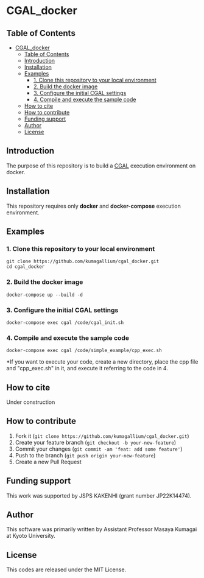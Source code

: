 # CGAL_docker

## Table of Contents
- [CGAL_docker](#cgal_docker)
	- [Table of Contents](#table-of-contents)
	- [Introduction](#introduction)
	- [Installation](#installation)
	- [Examples](#examples)
		- [1. Clone this repository to your local environment](#1-clone-this-repository-to-your-local-environment)
		- [2. Build the docker image](#2-build-the-docker-image)
		- [3. Configure the initial CGAL settings](#3-configure-the-initial-cgal-settings)
		- [4. Compile and execute the sample code](#4-compile-and-execute-the-sample-code)
	- [How to cite](#how-to-cite)
	- [How to contribute](#how-to-contribute)
	- [Funding support](#funding-support)
	- [Author](#author)
	- [License](#license)

<a name="intro"></a>
## Introduction
The purpose of this repository is to build a <a href="https://www.cgal.org/">CGAL</a> execution environment on docker.


<a name="install"></a>
## Installation
This repository requires only <b>docker</b> and <b>docker-compose</b> execution environment.


<a name="example"></a>
## Examples

### 1. Clone this repository to your local environment
```
git clone https://github.com/kumagallium/cgal_docker.git
cd cgal_docker
```
### 2. Build the docker image
```
docker-compose up --build -d
```
### 3. Configure the initial CGAL settings
```
docker-compose exec cgal /code/cgal_init.sh
```
### 4. Compile and execute the sample code
```
docker-compose exec cgal /code/simple_example/cpp_exec.sh
```
*If you want to execute your code, create a new directory, place the cpp file and "cpp_exec.sh" in it, and execute it referring to the code in 4.

<a name="cite"></a>
## How to cite
Under construction

<a name="contrib"></a>
## How to contribute
1. Fork it (`git clone https://github.com/kumagallium/cgal_docker.git`)
2. Create your feature branch (`git checkout -b your-new-feature`)
3. Commit your changes (`git commit -am 'feat: add some feature'`)
4. Push to the branch (`git push origin your-new-feature`)
5. Create a new Pull Request
   
<a name="fund"></a>
## Funding support
This work was supported by JSPS KAKENHI (grant number JP22K14474).

<a name="author"></a>
## Author
This software was primarily written by Assistant Professor Masaya Kumagai at Kyoto University. 

<a name="license"></a>
## License
This codes are released under the MIT License.